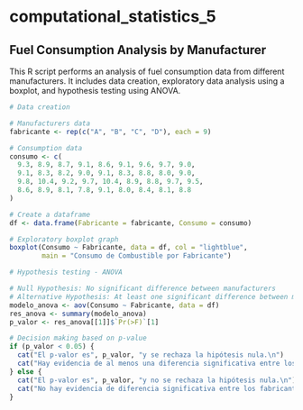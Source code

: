 # computational_statistics_5

## Fuel Consumption Analysis by Manufacturer

This R script performs an analysis of fuel consumption data from different manufacturers. It includes data creation, exploratory data analysis using a boxplot, and hypothesis testing using ANOVA.

```R
# Data creation

# Manufacturers data
fabricante <- rep(c("A", "B", "C", "D"), each = 9)

# Consumption data
consumo <- c(
  9.3, 8.9, 8.7, 9.1, 8.6, 9.1, 9.6, 9.7, 9.0,
  9.1, 8.3, 8.2, 9.0, 9.1, 8.3, 8.8, 8.0, 9.0,
  9.8, 10.4, 9.2, 9.7, 10.4, 8.9, 8.8, 9.7, 9.5,
  8.6, 8.9, 8.1, 7.8, 9.1, 8.0, 8.4, 8.1, 8.8
)

# Create a dataframe
df <- data.frame(Fabricante = fabricante, Consumo = consumo)

# Exploratory boxplot graph
boxplot(Consumo ~ Fabricante, data = df, col = "lightblue", 
        main = "Consumo de Combustible por Fabricante")

# Hypothesis testing - ANOVA

# Null Hypothesis: No significant difference between manufacturers
# Alternative Hypothesis: At least one significant difference between manufacturers
modelo_anova <- aov(Consumo ~ Fabricante, data = df)
res_anova <- summary(modelo_anova)
p_valor <- res_anova[[1]]$`Pr(>F)`[1]

# Decision making based on p-value
if (p_valor < 0.05) {
  cat("El p-valor es", p_valor, "y se rechaza la hipótesis nula.\n")
  cat("Hay evidencia de al menos una diferencia significativa entre los fabricantes.\n")
} else {
  cat("El p-valor es", p_valor, "y no se rechaza la hipótesis nula.\n")
  cat("No hay evidencia de diferencia significativa entre los fabricantes.\n")
}
